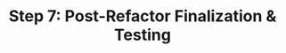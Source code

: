 ---
id: task010
title: "Step 7: Post-Refactor Finalization & Testing"
status: "Done"
assignee: "AI"
priority: "High"
creation_date: "2024-07-21T10:00:00Z"
updated_at: "2025-05-22T23:34:55-05:00"
completed_at: "2025-05-22T23:34:55-05:00"
due_date: ""
description: "Finalize all refactoring and design implementation efforts. This includes comprehensive testing (incorporating Step 6 from the plan), updating documentation, and ensuring the application is stable and ready for the next phase of MVP feature development or review. This task marks the completion of the structural and design system overhaul."
tags: ["refactoring", "testing", "documentation", "finalization"]
parent_task: ""
sub_tasks:
  - "Full regression testing of the application (functional and visual)."
  - "Thorough review of all MVP screens and components against `.dev/design-brief.md`."
  - "Implement or update unit tests for refactored/new components and logic."
  - "Implement visual regression tests for key UI components and views (if not already done)."
  - "Conduct final accessibility audits (Axe DevTools, Lighthouse)."
  - "Run `pnpm build` and ensure no build errors."
  - "Update all relevant project documentation (READMEs, component library docs, style guides, architecture diagrams if changed)."
  - "Communicate completion of refactoring and design overhaul to the team/stakeholders."
  - "Merge the main refactoring branch (e.g., `feature/mvp-structure-refactor`) into the primary development branch after final approval."
relevant_files:
  - ".dev/refactoring-plan.md"
  - ".dev/design-brief.md"
  - "tests/"
acceptance_criteria:
  - "All planned refactoring tasks (Steps 3.1-3.5) are complete and verified."
  - "Design system foundation (Step 4) and component styling (Step 5) are complete and verified."
  - "Comprehensive testing (unit, integration, visual, manual, accessibility) passes."
  - "Application is stable and performs as expected within MVP scope."
  - "All relevant documentation is updated to reflect the new structure and design."
  - "The refactoring branch is successfully merged into the main development branch."
--- 